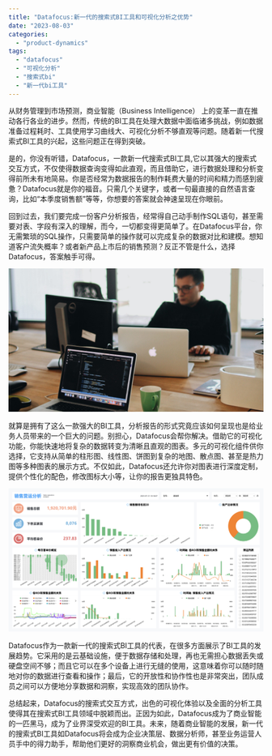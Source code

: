 ```yaml
---
title: "Datafocus:新一代的搜索式BI工具和可视化分析之优势"
date: "2023-08-03"
categories: 
  - "product-dynamics"
tags: 
  - "datafocus"
  - "可视化分析"
  - "搜索式bi"
  - "新一代bi工具"
---
```


从财务管理到市场预测，商业智能（Business Intelligence） 上的变革一直在推动各行各业的进步。然而，传统的BI工具在处理大数据中面临诸多挑战，例如数据准备过程耗时、工具使用学习曲线大、可视化分析不够直观等问题。随着新一代搜索式BI工具的兴起，这些问题正在得到突破。

是的，你没有听错，Datafocus，一款新一代搜索式BI工具,它以其强大的搜索式交互方式，不仅使得数据查询变得如此直观，而且借助它，进行数据处理和分析变得前所未有地简易。你是否经常为数据报告的制作耗费大量的时间和精力而感到疲惫？Datafocus就是你的福音。只需几个关键字，或者一句最直接的自然语言查询，比如“本季度销售额”等等，你想要的答案就会神速呈现在你眼前。

回到过去，我们要完成一份客户分析报告，经常得自己动手制作SQL语句，甚至需要对表、字段有深入的理解，而今，一切都变得更简单了。在Datafocus平台，你无需繁琐的SQL操作，只需要简单的操作就可以完成复杂的数据对比和建模。想知道客户流失概率？或者新产品上市后的销售预测？反正不管是什么，选择Datafocus，答案触手可得。

![](images/1690449111-pexels-djordje-petrovic-2102416-scaled.jpg)

就算是拥有了这么一款强大的BI工具，分析报告的形式究竟应该如何呈现也是给业务人员带来的一个巨大的问题。别担心，Datafocus会帮你解决。借助它的可视化功能，你能快速地将复杂的数据转变为清晰且直观的图表。多元的可视化组件供你选择，它支持从简单的柱形图、线性图、饼图到复杂的地图、散点图、甚至是热力图等多种图表的展示方式。不仅如此，Datafocus还允许你对图表进行深度定制，提供个性化的配色，修改图标大小等，让你的报告更独具特色。

![](images/1690937882-%E7%94%B5%E5%95%86%E9%94%80%E5%94%AE.png)

Datafocus作为一款新一代的搜索式BI工具的代表，在很多方面展示了BI工具的发展趋势。它采用的是云基础设施，便于数据存储和处理，再也无需担心数据丢失或硬盘空间不够；而且它可以在多个设备上进行无缝的使用，这意味着你可以随时随地对你的数据进行查看和操作；最后，它的开放性和协作性也是非常突出，团队成员之间可以方便地分享数据和洞察，实现高效的团队协作。

总结起来，Datafocus的搜索式交互方式，出色的可视化体验以及全面的分析工具使得其在搜索式BI工具领域中脱颖而出。正因为如此，Datafocus成为了商业智能的一匹黑马，成为了业界深受欢迎的BI工具。未来，随着商业智能的发展，新一代的搜索式BI工具如Datafocus将会成为企业决策层、数据分析师，甚至业务运营人员手中的得力助手，帮助他们更好的洞察商业机会，做出更有价值的决策。
